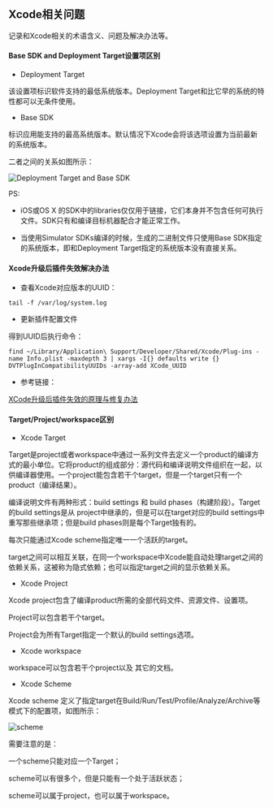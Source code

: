 ## Xcode相关问题

记录和Xcode相关的术语含义、问题及解决办法等。

#### Base SDK and Deployment Target设置项区别

* Deployment Target

该设置项标识软件支持的最低系统版本。Deployment Target和比它早的系统的特性都可以无条件使用。

* Base SDK

标识应用能支持的最高系统版本。默认情况下Xcode会将该选项设置为当前最新的系统版本。

二者之间的关系如图所示：

![Deployment Target and Base SDK](https://developer.apple.com/library/mac/documentation/DeveloperTools/Conceptual/cross_development/art/using_sdks_2x.png)

PS:

* iOS或OS X 的SDK中的libraries仅仅用于链接，它们本身并不包含任何可执行文件。SDK只有和编译目标机器配合才能正常工作。

* 当使用Simulator SDKs编译的时候，生成的二进制文件只使用Base SDK指定的系统版本，即和Deployment Target指定的系统版本没有直接关系。


#### Xcode升级后插件失效解决办法

*  查看Xcode对应版本的UUID：

```
tail -f /var/log/system.log
```

*  更新插件配置文件

得到UUID后执行命令：

```
find ~/Library/Application\ Support/Developer/Shared/Xcode/Plug-ins -name Info.plist -maxdepth 3 | xargs -I{} defaults write {} DVTPlugInCompatibilityUUIDs -array-add XCode_UUID
```

* 参考链接：

[XCode升级后插件失效的原理与修复办法](http://joeshang.github.io/2015/04/10/fix-xcode-upgrade-plugin-invalid/)

#### Target/Project/workspace区别

* Xcode Target

Target是project或者workspace中通过一系列文件去定义一个product的编译方式的最小单位。它将product的组成部分：源代码和编译说明文件组织在一起，以供编译器使用。一个project能包含若干个target，但是一个target只有一个product（编译结果）。

编译说明文件有两种形式：build settings 和 build phases（构建阶段）。Target的build settings是从 project中继承的，但是可以在target对应的build settings中重写那些继承项；但是build phases则是每个Target独有的。

每次只能通过Xcode scheme指定唯一一个活跃的target。

target之间可以相互关联，在同一个workspace中Xcode能自动处理target之间的依赖关系，这被称为隐式依赖；也可以指定target之间的显示依赖关系。

* Xcode Project

Xcode project包含了编译product所需的全部代码文件、资源文件、设置项。

Project可以包含若干个target。

Project会为所有Target指定一个默认的build settings选项。

* Xcode workspace

workspace可以包含若干个project以及	其它的文档。

* Xcode Scheme

Xcode scheme 定义了指定target在Build/Run/Test/Profile/Analyze/Archive等模式下的配置项，如图所示：

![scheme](https://github.com/wangzz/Blog/blob/master/image/Xcode%E7%9B%B8%E5%85%B3%E9%97%AE%E9%A2%98/scheme.png)

需要注意的是：

一个scheme只能对应一个Target；

scheme可以有很多个，但是只能有一个处于活跃状态；

scheme可以属于project，也可以属于workspace。


